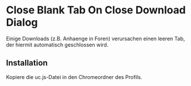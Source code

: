 # Close Blank Tab On Close Download Dialog
Einige Downloads (z.B. Anhaenge in Foren) verursachen einen leeren Tab, der hiermit automatisch geschlossen wird.

## Installation
Kopiere die uc.js-Datei in den Chromeordner des Profils.


